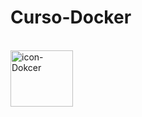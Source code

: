 # Curso-Docker
<div style="display: inline_block"><br>
  <img align="center" alt="icon-Dokcer" height="90" width="100" src="https://cdn.jsdelivr.net/gh/devicons/devicon/icons/docker/docker-original.svg">
</div>
